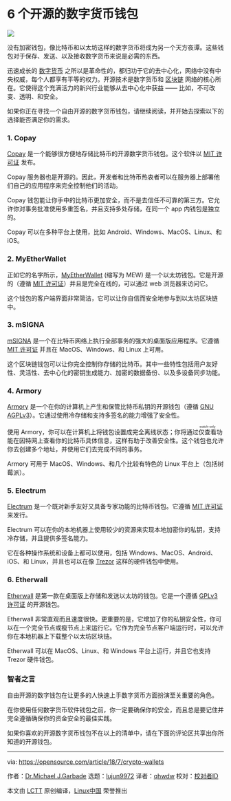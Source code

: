 6 个开源的数字货币钱包
======

![](https://opensource.com/sites/default/files/styles/image-full-size/public/lead-images/bus_cash_register.jpg?itok=7NKVKuPa)

没有加密钱包，像比特币和以太坊这样的数字货币将成为另一个天方夜谭。这些钱包对于保存、发送、以及接收数字货币来说是必需的东西。

迅速成长的 [数字货币][1] 之所以是革命性的，都归功于它的去中心化，网络中没有中央权威，每个人都享有平等的权力。开源技术是数字货币和 [区块链][2] 网络的核心所在。它使得这个充满活力的新兴行业能够从去中心化中获益 —— 比如，不可改变、透明、和安全。

如果你正在寻找一个自由开源的数字货币钱包，请继续阅读，并开始去探索以下的选择能否满足你的需求。

### 1\. Copay

[Copay][3] 是一个能够很方便地存储比特币的开源数字货币钱包。这个软件以 [MIT 许可证][4] 发布。

Copay 服务器也是开源的。因此，开发者和比特币热衷者可以在服务器上部署他们自己的应用程序来完全控制他们的活动。

Copay 钱包能让你手中的比特币更加安全，而不是去信任不可靠的第三方。它允许你对事务批准使用多重签名，并且支持多处存储，在同一个 app 内钱包是独立的。

Copay 可以在多种平台上使用，比如 Android、Windows、MacOS、Linux、和 iOS。

### 2\. MyEtherWallet

正如它的名字所示，[MyEtherWallet][5] (缩写为 MEW) 是一个以太坊钱包。它是开源的（遵循 [MIT 许可证][6]）并且是完全在线的，可以通过 web 浏览器来访问它。

这个钱包的客户端界面非常简洁，它可以让你自信而安全地参与到以太坊区块链中。

### 3\. mSIGNA

[mSIGNA][7] 是一个在比特币网络上执行全部事务的强大的桌面版应用程序。它遵循 [MIT 许可证][8] 并且在 MacOS、Windows、和 Linux 上可用。

这个区块链钱包可以让你完全控制你存储的比特币。其中一些特性包括用户友好性、灵活性、去中心化的密钥生成能力、加密的数据备份、以及多设备同步功能。

### 4\. Armory

[Armory][9] 是一个在你的计算机上产生和保管比特币私钥的开源钱包（遵循 [GNU AGPLv3][10]）。它通过使用冷存储和支持多签名的能力增强了安全性。

使用 Armory，你可以在计算机上将钱包设置成完全离线状态；你将通过<ruby>仅查看<rt>watch-only</rt></ruby>功能在因特网上查看你的比特币具体信息，这样有助于改善安全性。这个钱包也允许你去创建多个地址，并使用它们去完成不同的事务。

Armory 可用于 MacOS、Windows、和几个比较有特色的 Linux 平台上（包括树莓派）。

### 5\. Electrum

[Electrum][11] 是一个既对新手友好又具备专家功能的比特币钱包。它遵循 [MIT 许可证][12] 来发行。

Electrum 可以在你的本地机器上使用较少的资源来实现本地加密你的私钥，支持冷存储，并且提供多签名能力。

它在各种操作系统和设备上都可以使用，包括 Windows、MacOS、Android、iOS、和 Linux，并且也可以在像 [Trezor][13] 这样的硬件钱包中使用。

### 6\. Etherwall

[Etherwall][14] 是第一款在桌面版上存储和发送以太坊的钱包。它是一个遵循 [GPLv3 许可证][15] 的开源钱包。

Etherwall 非常直观而且速度很快。更重要的是，它增加了你的私钥安全性，你可以在一个完全节点或瘦节点上来运行它。它作为完全节点客户端运行时，可以允许你在本地机器上下载整个以太坊区块链。

Etherwall 可以在 MacOS、Linux、和 Windows 平台上运行，并且它也支持 Trezor 硬件钱包。

### 智者之言

自由开源的数字钱包在让更多的人快速上手数字货币方面扮演至关重要的角色。

在你使用任何数字货币软件钱包之前，你一定要确保你的安全，而且总是要记住并完全遵循确保你的资金安全的最佳实践。

如果你喜欢的开源数字货币钱包不在以上的清单中，请在下面的评论区共享出你所知道的开源钱包。

--------------------------------------------------------------------------------

via: https://opensource.com/article/18/7/crypto-wallets

作者：[Dr.Michael J.Garbade][a]
选题：[lujun9972](https://github.com/lujun9972)
译者：[qhwdw](https://github.com/qhwdw)
校对：[校对者ID](https://github.com/校对者ID)

本文由 [LCTT](https://github.com/LCTT/TranslateProject) 原创编译，[Linux中国](https://linux.cn/) 荣誉推出

[a]:https://opensource.com/users/drmjg
[1]:https://www.liveedu.tv/guides/cryptocurrency/
[2]:https://opensource.com/tags/blockchain
[3]:https://copay.io/
[4]:https://github.com/bitpay/copay/blob/master/LICENSE
[5]:https://www.myetherwallet.com/
[6]:https://github.com/kvhnuke/etherwallet/blob/mercury/LICENSE.md
[7]:https://ciphrex.com/
[8]:https://github.com/ciphrex/mSIGNA/blob/master/LICENSE
[9]:https://www.bitcoinarmory.com/
[10]:https://github.com/etotheipi/BitcoinArmory/blob/master/LICENSE
[11]:https://electrum.org/#home
[12]:https://github.com/spesmilo/electrum/blob/master/LICENCE
[13]:https://trezor.io/
[14]:https://www.etherwall.com/
[15]:https://github.com/almindor/etherwall/blob/master/LICENSE
